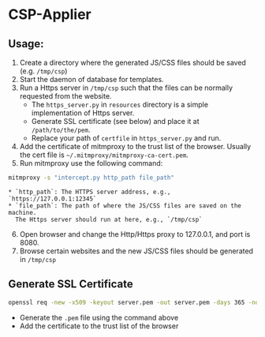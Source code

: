 # CSP-Applier

## Usage:

1. Create a directory where the generated JS/CSS files should be saved (e.g. `/tmp/csp`)
2. Start the daemon of database for templates.
3. Run a Https server in `/tmp/csp` such that the files can be normally requested from the website.
    * The `https_server.py` in `resources` directory is a simple implementation of Https server.
    * Generate SSL certificate (see below) and place it at `/path/to/the/pem`.
    * Replace your path of `certfile` in `https_server.py` and run.
4. Add the certificate of mitmproxy to the trust list of the browser. Usually the cert file
   is `~/.mitmproxy/mitmproxy-ca-cert.pem`.
5. Run mitmproxy use the following command:
```bash
mitmproxy -s "intercept.py http_path file_path"
```
    * `http_path`: The HTTPS server address, e.g., `https://127.0.0.1:12345`
    * `file_path`: The path of where the JS/CSS files are saved on the machine.
      The Https server should run at here, e.g., `/tmp/csp`
6. Open browser and change the Http/Https proxy to 127.0.0.1, and port is 8080.
7. Browse certain websites and the new JS/CSS files should be generated in `/tmp/csp`

## Generate SSL Certificate

```bash
openssl req -new -x509 -keyout server.pem -out server.pem -days 365 -nodes
```

* Generate the `.pem` file using the command above
* Add the certificate to the trust list of the browser
